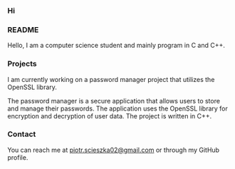 ### Hi 

### README
Hello, I am a computer science student and mainly program in C and C++.

### Projects
I am currently working on a password manager project that utilizes the OpenSSL library.

The password manager is a secure application that allows users to store and manage their passwords. The application uses the OpenSSL library for encryption and decryption of user data. The project is written in C++.

### Contact

You can reach me at piotr.scieszka02@gmail.com or through my GitHub profile.
